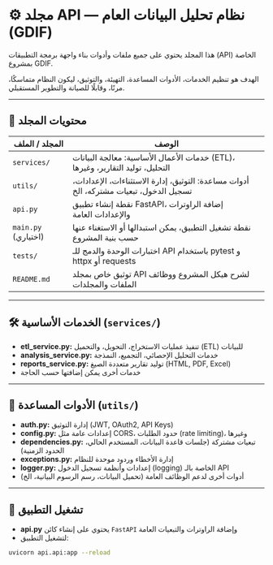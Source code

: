 # ⚙️ مجلد API — نظام تحليل البيانات العام (GDIF)

هذا المجلد يحتوي على جميع ملفات وأدوات بناء واجهة برمجة التطبيقات (API) الخاصة بمشروع GDIF.

الهدف هو تنظيم الخدمات، الأدوات المساعدة، التهيئة، والتوثيق، ليكون النظام متماسكًا، مرنًا، وقابلًا للصيانة والتطوير المستقبلي.

---

## 📂 محتويات المجلد

| المجلد / الملف              | الوصف                                                                                      |
|----------------------------|--------------------------------------------------------------------------------------------|
| `services/`                | خدمات الأعمال الأساسية: معالجة البيانات (ETL)، التحليل، توليد التقارير، وغيرها              |
| `utils/`                   | أدوات مساعدة: التوثيق، إدارة الاستثناءات، الإعدادات، تسجيل الدخول، تبعيات مشتركه، الخ      |
| `api.py`                   | نقطة إنشاء تطبيق FastAPI، إضافة الراوترات والإعدادات العامة                               |
| `main.py` (اختياري)        | نقطة تشغيل التطبيق، يمكن استبدالها أو الاستغناء عنها حسب بنية المشروع                      |
| `tests/`                   | اختبارات الوحدة والدمج للـ API باستخدام pytest و httpx أو requests                         |
| `README.md`                | توثيق خاص بمجلد API لشرح هيكل المشروع ووظائف الملفات والمجلدات                           |

---

## 🛠️ الخدمات الأساسية (`services/`)

- **etl_service.py:** تنفيذ عمليات الاستخراج، التحويل، والتحميل (ETL) للبيانات  
- **analysis_service.py:** خدمات التحليل الإحصائي، التجميع، النمذجة  
- **reports_service.py:** توليد تقارير متعددة الصيغ (HTML, PDF, Excel)  
- خدمات أخرى يمكن إضافتها حسب الحاجة

---

## 🔧 الأدوات المساعدة (`utils/`)

- **auth.py:** إدارة التوثيق (JWT, OAuth2, API Keys)  
- **config.py:** إعدادات عامة مثل CORS، حدود الطلبات (rate limiting)، وغيرها  
- **dependencies.py:** تبعيات مشتركة (جلسات قاعدة البيانات، المستخدم الحالي، الحدود الزمنية)  
- **exceptions.py:** إدارة الأخطاء وردود موحدة للنظام  
- **logger.py:** إعدادات وأنظمة تسجيل الدخول (logging) الخاصة بالـ API  
- أدوات أخرى لدعم الوظائف العامة (تحميل البيانات، رسم الرسوم البيانية، الخ)

---

## 🚀 تشغيل التطبيق

- **api.py** يحتوي على إنشاء كائن `FastAPI` وإضافة الراوترات والتبعيات العامة  
- لتشغيل التطبيق:  

```bash
uvicorn api.api:app --reload
